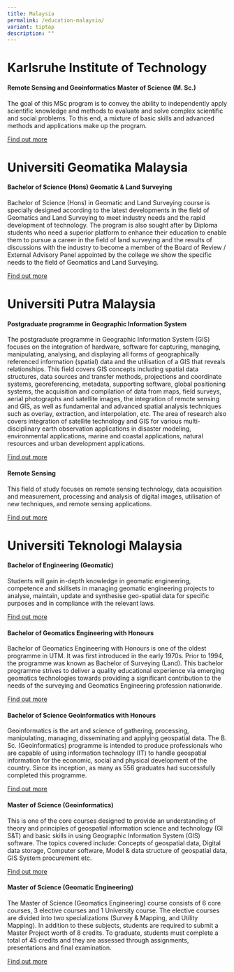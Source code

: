 ```yaml
---
title: Malaysia
permalink: /education-malaysia/
variant: tiptap
description: ""
---
```

<h1>Karlsruhe Institute of Technology</h1><h4>Remote Sensing and Geoinformatics Master of Science (M. Sc.) </h4><p>The goal of this MSc program is to convey the ability to independently apply scientific knowledge and methods to evaluate and solve complex scientific and social problems. To this end, a mixture of basic skills and advanced methods and applications make up the program.</p><p><a href="https://www.sle.kit.edu/english/vorstudium/master-remote-sensing-geoinformatics.php" rel="noopener noreferrer nofollow" target="_blank">Find out more</a></p><p></p><h1>Universiti Geomatika Malaysia</h1><h4>Bachelor of Science (Hons) Geomatic &amp; Land Surveying</h4><p>Bachelor of Science (Hons) in Geomatic and Land Surveying course is specially designed according to the latest developments in the field of Geomatics and Land Surveying to meet industry needs and the rapid development of technology. The program is also sought after by Diploma students who need a superior platform to enhance their education to enable them to pursue a career in the field of land surveying and the results of discussions with the industry to become a member of the Board of Review / External Advisory Panel appointed by the college we show the specific needs to the field of Geomatics and Land Surveying.</p><p><a href="https://www.geomatika.edu.my/bsc-hons-geomatic-land-surveying/" rel="noopener noreferrer nofollow" target="_blank">Find out more</a></p><p></p><h1>Universiti Putra Malaysia</h1><h4>Postgraduate programme in Geographic Information System</h4><p>The postgraduate programme in Geographic Information System (GIS) focuses on the integration of hardware, software for capturing, managing, manipulating, analysing, and displaying all forms of geographically referenced information (spatial) data and the utilisation of a GIS that reveals relationships. This field covers GIS concepts including spatial data structures, data sources and transfer methods, projections and coordinate systems, georeferencing, metadata, supporting software, global positioning systems, the acquisition and compilation of data from maps, field surveys, aerial photographs and satellite images, the integration of remote sensing and GIS, as well as fundamental and advanced spatial analysis techniques such as overlay, extraction, and interpolation, etc. The area of research also covers integration of satellite technology and GIS for various multi-disciplinary earth observation applications in disaster modeling, environmental applications, marine and coastal applications, natural resources and urban development applications.</p><p><a href="https://sgs.upm.edu.my/content/geographic_information_system-60152?=en" rel="noopener noreferrer nofollow" target="_blank">Find out more</a></p><h4>Remote Sensing</h4><p>This field of study focuses on remote sensing technology, data acquisition and measurement, processing and analysis of digital images, utilisation of new techniques, and remote sensing applications.</p><p><a href="https://sgs.upm.edu.my/content/remote_sensing-59993?=en" rel="noopener noreferrer nofollow" target="_blank">Find out more</a></p><p></p><h1>Universiti Teknologi Malaysia</h1><h4>Bachelor of Engineering (Geomatic)</h4><p>Students will gain in-depth knowledge in geomatic engineering, competence and skillsets in managing geomatic engineering projects to analyse, maintain, update and synthesise geo-spatial data for specific purposes and in compliance with the relevant laws.</p><p><a href="https://builtsurvey.utm.my/facelift/academic/undergraduate/geomatic/" rel="noopener noreferrer nofollow" target="_blank">Find out more</a></p><h4>Bachelor of Geomatics Engineering with Honours</h4><p>Bachelor of Geomatics Engineering with Honours is one of the oldest programme in UTM. It was first introduced in the early 1970s. Prior to 1994, the programme was known as Bachelor of Surveying (Land). This bachelor programme strives to deliver a quality educational experience via emerging geomatics technologies towards providing a significant contribution to the needs of the surveying and Geomatics Engineering profession nationwide.</p><p><a href="https://builtsurvey.utm.my/academic/bachelor-of-geomatics-engineering/" rel="noopener noreferrer nofollow" target="_blank">Find out more</a></p><h4>Bachelor of Science Geoinformatics with Honours</h4><p>Geoinformatics is the art and science of gathering, processing, manipulating, managing, disseminating and applying geospatial data. The B. Sc. (Geoinformatics) programme is intended to produce professionals who are capable of using information technology (IT) to handle geospatial information for the economic, social and physical development of the country. Since its inception, as many as 556 graduates had successfully completed this programme.</p><p><a href="https://builtsurvey.utm.my/academic/bachelor-of-science-geoinformatics/" rel="noopener noreferrer nofollow" target="_blank">Find out more</a></p><h4>Master of Science (Geoinformatics)</h4><p>This is one of the core courses designed to provide an understanding of theory and principles of geospatial information science and technology (GI S&amp;T) and basic skills in using Geographic Information System (GIS) software. The topics covered include: Concepts of geospatial data, Digital data storage, Computer software, Model &amp; data structure of geospatial data, GIS System procurement etc.</p><p><a href="https://builtsurvey.utm.my/academic/master-of-science-geoinformatics/" rel="noopener noreferrer nofollow" target="_blank">Find out more</a></p><h4>Master of Science (Geomatic Engineering)</h4><p>The Master of Science (Geomatics Engineering) course consists of 6 core courses, 3 elective courses and 1 University course. The elective courses are divided into two specializations (Survey &amp; Mapping, and Utility Mapping). In addition to these subjects, students are required to submit a Master Project worth of 8 credits. To graduate, students must complete a total of 45 credits and they are assessed through assignments, presentations and final examination.</p><p><a href="https://builtsurvey.utm.my/academic/master-of-science-geomatic-engineering/" rel="noopener noreferrer nofollow" target="_blank">Find out more</a></p><p></p>